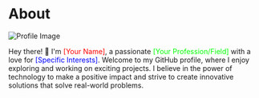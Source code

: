 # About

<img src="![image](https://github.com/sec-fortress/sec-fortress.github.io/assets/132317714/afb76cc5-a50b-4aa8-9bc7-a068363f9188)
" alt="Profile Image">

Hey there! 👋 I'm <span style="color: #ff0000;">[Your Name]</span>, a passionate <span style="color: #00ff00;">[Your Profession/Field]</span> with a love for <span style="color: #0000ff;">[Specific Interests]</span>. Welcome to my GitHub profile, where I enjoy exploring and working on exciting projects. I believe in the power of technology to make a positive impact and strive to create innovative solutions that solve real-world problems.
